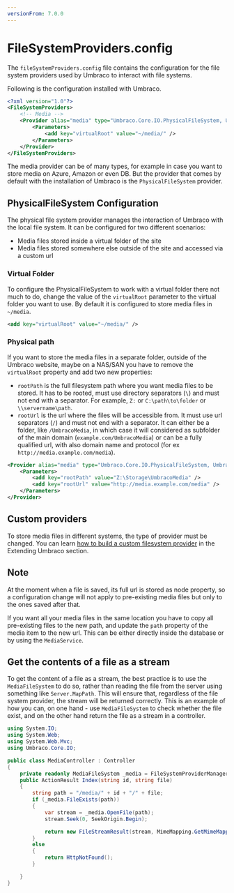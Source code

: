 ```yaml
---
versionFrom: 7.0.0
---
```


# FileSystemProviders.config

The `fileSystemProviders.config` file contains the configuration for the file system providers used by Umbraco to interact with file systems.

Following is the configuration installed with Umbraco.

```xml
<?xml version="1.0"?>
<FileSystemProviders>
    <!-- Media -->
    <Provider alias="media" type="Umbraco.Core.IO.PhysicalFileSystem, Umbraco.Core">
        <Parameters>
            <add key="virtualRoot" value="~/media/" />
        </Parameters>
    </Provider>
</FileSystemProviders>
```

The media provider can be of many types, for example in case you want to store media on Azure, Amazon or even DB. But the provider that comes by default with the installation of Umbraco is the `PhysicalFileSystem` provider.

## PhysicalFileSystem Configuration

The physical file system provider manages the interaction of Umbraco with the local file system. It can be configured for two different scenarios:

 - Media files stored inside a virtual folder of the site
 - Media files stored somewhere else outside of the site and accessed via a custom url
 
### Virtual Folder
To configure the PhysicalFileSystem to work with a virtual folder there not much to do, change the value of the `virtualRoot` parameter to the virtual folder you want to use. By default it is configured to store media files in  `~/media`.

```xml
<add key="virtualRoot" value="~/media/" />
```

### Physical path
If you want to store the media files in a separate folder, outside of the Umbraco website, maybe on a NAS/SAN you have to remove the `virtualRoot` property and add two new properties:

 - `rootPath` is the full filesystem path where you want media files to be stored. It has to be rooted, must use directory separators (`\`) and must not end with a separator. For example, `Z:` or `C:\path\to\folder` or `\\servername\path`.
 - `rootUrl` is the url where the files will be accessible from. It must use url separators (`/`) and must not end with a separator. It can either be a folder, like `/UmbracoMedia`, in which case it will considered as subfolder of the main domain (`example.com/UmbracoMedia`) or can be a fully qualified url, with also domain name and protocol (for ex `http://media.example.com/media`).
 
```xml
<Provider alias="media" type="Umbraco.Core.IO.PhysicalFileSystem, Umbraco.Core">
    <Parameters>
        <add key="rootPath" value="Z:\Storage\UmbracoMedia" />
        <add key="rootUrl" value="http://media.example.com/media" />
    </Parameters>
</Provider>
```


## Custom providers
To store media files in different systems, the type of provider must be changed. You can learn [how to build a custom filesystem provider](/documentation/Extending/Custom-File-Systems) in the Extending Umbraco section.

## Note
At the moment when a file is saved, its full url is stored as node property, so a configuration change will not apply to pre-existing media files but only to the ones saved after that.

If you want all your media files in the same location you have to copy all pre-existing files to the new path, and update the `path` property of the media item to the new url. This can be either directly inside the database or by using the `MediaService`.

## Get the contents of a file as a stream
To get the content of a file as a stream, the best practice is to use the `MediaFileSystem` to do so, rather than reading the file from the server using something like `Server.MapPath`. This will ensure that, regardless of the file system provider, the stream will be returned correctly.
This is an example of how you can, on one hand - use `MediaFileSystem` to check whether the file exist, and on the other hand return the file as a stream in a controller.

```csharp
using System.IO;
using System.Web;
using System.Web.Mvc;
using Umbraco.Core.IO;

public class MediaController : Controller
{
    private readonly MediaFileSystem _media = FileSystemProviderManager.Current.GetFileSystemProvider<MediaFileSystem>();
    public ActionResult Index(string id, string file)
    {
        string path = "/media/" + id + "/" + file;
        if (_media.FileExists(path))
        {
            var stream = _media.OpenFile(path);
            stream.Seek(0, SeekOrigin.Begin);

            return new FileStreamResult(stream, MimeMapping.GetMimeMapping(file));
        }
        else
        {
            return HttpNotFound();
        }

    }
}
```
